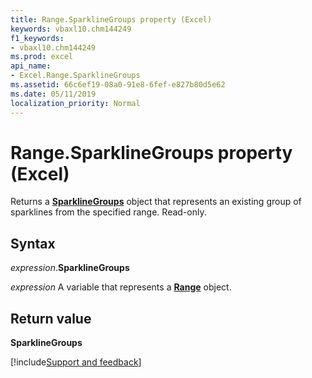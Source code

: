 ```yaml
---
title: Range.SparklineGroups property (Excel)
keywords: vbaxl10.chm144249
f1_keywords:
- vbaxl10.chm144249
ms.prod: excel
api_name:
- Excel.Range.SparklineGroups
ms.assetid: 66c6ef19-08a0-91e8-6fef-e827b80d5e62
ms.date: 05/11/2019
localization_priority: Normal
---
```



# Range.SparklineGroups property (Excel)

Returns a **[SparklineGroups](Excel.SparklineGroups.md)** object that represents an existing group of sparklines from the specified range. Read-only.


## Syntax

_expression_.**SparklineGroups**

_expression_ A variable that represents a **[Range](Excel.Range(object).md)** object.


## Return value

**SparklineGroups**




[!include[Support and feedback](~/includes/feedback-boilerplate.md)]